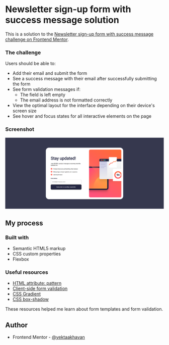# Newsletter sign-up form with success message solution

This is a solution to the [Newsletter sign-up form with success message challenge on Frontend Mentor](https://www.frontendmentor.io/challenges/newsletter-signup-form-with-success-message-3FC1AZbNrv).

### The challenge

Users should be able to:

- Add their email and submit the form
- See a success message with their email after successfully submitting the form
- See form validation messages if:
  - The field is left empty
  - The email address is not formatted correctly
- View the optimal layout for the interface depending on their device's screen size
- See hover and focus states for all interactive elements on the page


### Screenshot

![](./assets/images/Screenshot%20.png)

## My process

### Built with

- Semantic HTML5 markup
- CSS custom properties
- Flexbox

### Useful resources

- [HTML attribute: pattern](https://developer.mozilla.org/en-US/docs/Web/HTML/Reference/Attributes/pattern)
- [Client-side form validation](https://developer.mozilla.org/en-US/docs/Learn_web_development/Extensions/Forms/Form_validation)
- [CSS Gradient](https://cssgradient.io/)
- [CSS box-shadow](https://getcssscan.com/css-box-shadow-examples)

These resources helped me learn about form templates and form validation.

## Author

- Frontend Mentor - [@yektaakhavan](https://www.frontendmentor.io/profile/yektaakhavan)
